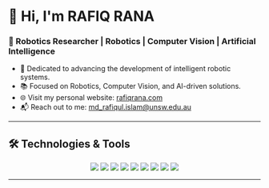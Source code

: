 # 👋 Hi, I'm RAFIQ RANA

### 🤖 Robotics Researcher | Robotics | Computer Vision | Artificial Intelligence

- 🚀 Dedicated to advancing the development of intelligent robotic systems.
- 📚 Focused on Robotics, Computer Vision, and AI-driven solutions.
- 🌐 Visit my personal website: [rafiqrana.com](https://rafiqrana.com)
- 📬 Reach out to me: md_rafiqul.islam@unsw.edu.au

---

## 🛠️ Technologies & Tools
<div align="center">
  <img src="https://img.shields.io/badge/ROS-22314E?style=for-the-badge&logo=ROS&logoColor=white" />
  <img src="https://img.shields.io/badge/C++-00599C?style=for-the-badge&logo=cplusplus&logoColor=white" />
  <img src="https://img.shields.io/badge/Python-3776AB?style=for-the-badge&logo=python&logoColor=white" />
  <img src="https://img.shields.io/badge/OpenCV-5C3EE8?style=for-the-badge&logo=opencv&logoColor=white" />
  <img src="https://img.shields.io/badge/PyTorch-EE4C2C?style=for-the-badge&logo=pytorch&logoColor=white" />
  <img src="https://img.shields.io/badge/TensorFlow-FF6F00?style=for-the-badge&logo=tensorflow&logoColor=white" />
  <img src="https://img.shields.io/badge/MATLAB-0076A8?style=for-the-badge&logo=matlab&logoColor=white" />
  <img src="https://img.shields.io/badge/Isaac_Sim-006D7C?style=for-the-badge&logo=nvidia&logoColor=white" />
  <img src="https://img.shields.io/badge/Gazebo-00B5E2?style=for-the-badge&logo=gazebo&logoColor=white" />
</div>

---

<!-- 
## 📈 GitHub Stats
<div align="center">
  <img src="https://github-readme-stats.vercel.app/api?username=rafiqrana&show_icons=true&theme=tokyonight" height="180px"/>
  <img src="https://github-readme-stats.vercel.app/api/top-langs/?username=rafiqrana&layout=compact&theme=tokyonight" height="180px"/>
</div>
-->
